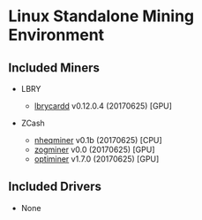 # Linux Standalone Mining Environment

## Included Miners

  * LBRY
    * [lbrycardd](https://github.com/lbryio/lbrycrd.git) v0.12.0.4 (20170625) [GPU]
    
  * ZCash
    * [nheqminer](https://github.com/sarath-hotspot/nheqminer.git) v0.1b (20170625) [CPU]
    * [zogminer](https://github.com/nginnever/zogminer.git) v0.0 (20170625) [GPU]
    * [optiminer](https://github.com/Optiminer/OptiminerZcash.git) v1.7.0 (20170625) [GPU]

## Included Drivers
  * None
